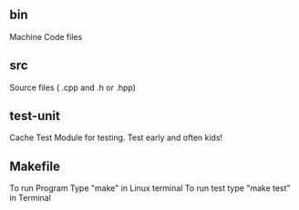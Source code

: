 ##  bin
Machine Code files

## src
Source files ( .cpp and .h or .hpp)

## test-unit
Cache Test Module for testing. Test early and often kids!

## Makefile
To run Program Type "make" in Linux terminal
To run test type "make test" in Terminal